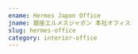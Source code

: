 ```yaml
---
ename: Hermes Japon Office
jname: 銀座エルメスジャポン 本社オフィス
slug: hermes-office
category: interior-office
---
```

